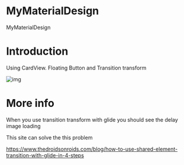 # MyMaterialDesign
MyMaterialDesign

# Introduction

Using CardView. Floating Button and Transition transform

![img](https://t1.daumcdn.net/cfile/tistory/99B6DD3B5AB9102C34)

# More info

When you use transition transform with glide
you should see the delay image loading

This site can solve the this problem

https://www.thedroidsonroids.com/blog/how-to-use-shared-element-transition-with-glide-in-4-steps
